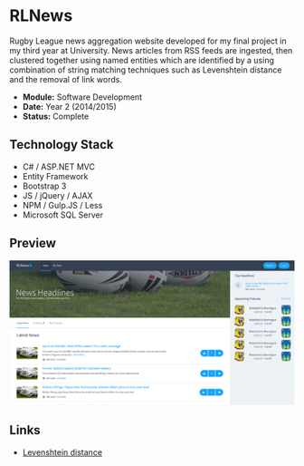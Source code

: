 # RLNews

Rugby League news aggregation website developed for my final project in my third year at University. News articles from RSS feeds are ingested, then clustered together using named entities which are identified by a using combination of string matching techniques such as Levenshtein distance and the removal of link words. 

* **Module:** Software Development
* **Date:** Year 2 (2014/2015)
* **Status:** Complete

## Technology Stack

* C# / ASP.NET MVC
* Entity Framework
* Bootstrap 3
* JS / jQuery / AJAX
* NPM / Gulp.JS / Less
* Microsoft SQL Server

## Preview

<img width="865" alt="RLNews homepage" src="https://raw.githubusercontent.com/ahawkin/personal-portfolio/master/assets/img/previews/rlnews-preview-1.PNG">

## Links

* [Levenshtein distance](https://en.wikipedia.org/wiki/Levenshtein_distance)